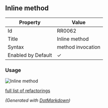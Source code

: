 ## Inline method

| Property           | Value             |
| ------------------ | ----------------- |
| Id                 | RR0062            |
| Title              | Inline method     |
| Syntax             | method invocation |
| Enabled by Default | &#x2713;          |

### Usage

![Inline method](../../images/refactorings/InlineMethod.png)

[full list of refactorings](Refactorings.md)

*\(Generated with [DotMarkdown](http://github.com/JosefPihrt/DotMarkdown)\)*
